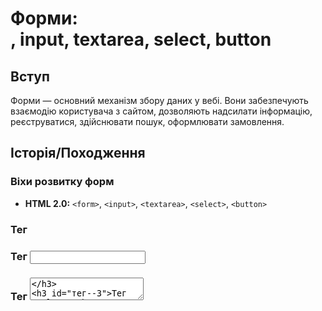 # Форми: <form>, input, textarea, select, button

## Вступ

Форми — основний механізм збору даних у вебі. Вони забезпечують взаємодію користувача з сайтом, дозволяють надсилати інформацію, реєструватися, здійснювати пошук, оформлювати замовлення.

## Історія/Походження

### Віхи розвитку форм

-   **HTML 2.0:** `<form>`, `<input>`, `<textarea>`, `<select>`, `<button>`

### Тег <form>

### Тег <input>

### Тег <textarea>

### Тег <select>

### Тег <button>

### Семантика та доступність

## Приклад коду

### Базова форма

```html
<form action="/submit" method="post">
    <label for="name">Ім’я:</label>
    <input type="text" id="name" name="name" required />
    <button type="submit">Відправити</button>
</form>
```

### Форма з різними типами input

```html
<form>
    <input type="email" placeholder="Email" required />
    <input type="password" placeholder="Пароль" required />
    <input type="date" />
    <input type="range" min="0" max="100" />
    <input type="color" />
</form>
```

### Випадаючий список

```html
<select name="country">
    <option value="ua">Україна</option>
    <option value="pl">Польща</option>
    <option value="de">Німеччина</option>
</select>
```

### Багаторядковий текст

```html
<textarea
    name="comment"
    rows="4"
    cols="40"
    placeholder="Ваш коментар"
></textarea>
```

### Кнопки

```html
<button type="submit">Відправити</button> <button type="reset">Очистити</button>
```

### Неочевидний приклад: input з pattern

```html
<input type="text" pattern="[A-Za-z]{3,}" title="Мінімум 3 латинські літери" />
```

### Неочевидний приклад: input autocomplete

```html
<input type="text" autocomplete="on" placeholder="Пошук..." />
```

### Неочевидний приклад: input readonly

```html
<input type="text" value="Тільки для читання" readonly />
```

### Неочевидний приклад: input file

```html
<input type="file" accept="image/*" />
```

### Неочевидний приклад: група радіо-кнопок

```html
<label><input type="radio" name="gender" value="male" /> Чоловік</label>
<label><input type="radio" name="gender" value="female" /> Жінка</label>
```

### Неочевидний приклад: multiple select

```html
<select name="fruits" multiple>
    <option value="apple">Яблуко</option>
    <option value="banana">Банан</option>
    <option value="orange">Апельсин</option>
</select>
```

### Неочевидний приклад: aria-label

```html
<input type="text" aria-label="Пошук" />
```

## Пояснення під капотом

Браузер парсить `<form>`, створює DOM-елементи, обробляє події (submit, change, input), інтегрує з API (FormData, Validation), забезпечує валідацію, автозаповнення, доступність. Атрибути керують поведінкою: required, pattern, autocomplete, readonly, disabled.

### Як працюють форми у рушії

Форми інтегруються з рушієм браузера, обробляють події, надсилають дані на сервер, можуть взаємодіяти з JS (AJAX, fetch), впливають на UX, доступність, безпеку.

## Нюанси та підводні камені

-   Відсутність `<label>` — погана доступність
-   Відсутність атрибуту `required` — неочікувана поведінка
-   Неправильний тип input — некоректна валідація
-   Відсутність атрибуту `name` — дані не надсилаються
-   Надмірне використання disabled — поганий UX
-   Відсутність aria-атрибутів — недоступно для скрінрідерів
-   Відсутність enctype для file — не надсилаються файли

## Діаграми

```mermaid
graph TD
    FORM[<form>] --> INPUT[<input>]
    FORM --> TEXTAREA[<textarea>]
    FORM --> SELECT[<select>]
    FORM --> BUTTON[<button>]
    INPUT --> TYPE[type]
    INPUT --> NAME[name]
    INPUT --> REQUIRED[required]
    SELECT --> OPTION[<option>]
    SELECT --> OPTGROUP[<optgroup>]
```

```mermaid
graph LR
    Forms[Форми] --> UX[UX]
    Forms --> Accessibility[Доступність]
    Forms --> API[API]
    Forms --> Validation[Валідація]
    Forms --> JS[Інтеграція з JS]
```

## Приклад застосування в реальних проєктах

-   Реєстрація — input, select, textarea, валідація
-   Пошук — input autocomplete, aria-label
-   Форма зворотного зв’язку — textarea, input, button
-   Завантаження файлів — input file, enctype
-   Опитування — radio, checkbox, multiple select

### Кейс: UX

Автозаповнення, валідація, aria-label — для зручності користувача.

### Кейс: доступність

Лейбли, aria-атрибути — для скрінрідерів.

### Кейс: інтеграція з JS

AJAX, fetch, FormData — для динамічного надсилання даних.

## Крос-посилання

-   [Посилання та навігація](./06-links-navigation.md)
-   [Семантичний HTML](./03-semantic-tags.md)
-   [Best practices](./10-best-practices.md)
-   [Текстові елементи](./04-text.md)

## Підсумок

-   Форми — основа взаємодії у вебі
-   `<form>`, `<input>`, `<textarea>`, `<select>`, `<button>` — фундаментальні теги
-   Семантика, доступність, UX — ключові аспекти
-   Важливо використовувати правильні атрибути
-   Неочевидні приклади — для інтеграції, доступності, UX
